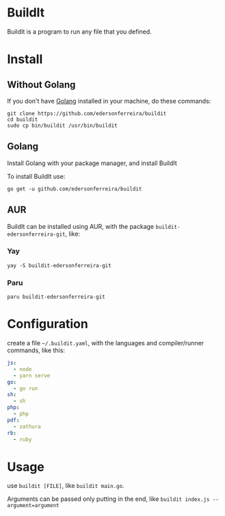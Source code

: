 # BuildIt

BuildIt is a program to run any file that you defined.

# Install

## Without Golang

If you don't have [Golang](https://golang.org/) installed in your machine, do these commands:

```
git clone https://github.com/edersonferreira/buildit
cd buildit
sudo cp bin/buildit /usr/bin/buildit
```

## Golang

Install Golang with your package manager, and install BuildIt

To install BuildIt use:

`go get -u github.com/edersonferreira/buildit`

## AUR

BuildIt can be installed using AUR, with the package `buildit-edersonferreira-git`, like:

### Yay

```
yay -S buildit-edersonferreira-git
```

### Paru

```
paru buildit-edersonferreira-git
```

# Configuration

create a file `~/.buildit.yaml`, with the languages and compiler/runner commands, like this:

```yaml
js:
  - node
  - yarn serve
go:
  - go run
sh:
  - sh
php:
  - php
pdf:
  - zathura
rb:
  - ruby
```

# Usage

use `buildit [FILE]`, like `buildit main.go`.

Arguments can be passed only putting in the end, like `buildit index.js --argument=argument`

